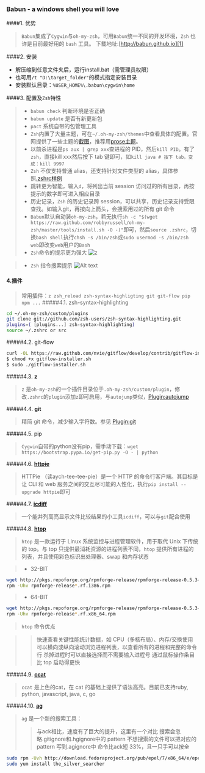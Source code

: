 ### Babun - a windows shell you will love


####1. 优势
>`Babun`集成了`Cygwin`与`oh-my-zsh`，可用`Babun`统一不同的开发环境，`Zsh` 也许是目前最好用的 `bash` 工具。
> 下载地址:[http://babun.github.io][1]

####2. 安装

- 解压缩到任意文件夹后，运行install.bat（需管理员权限）
- 也可用`/t "D:\target_folder"`的模式指定安装目录
- 安装默认目录：`%USER_HOME%\.babun\cygwin\home`

####3. 配置及`Zsh`特性
>- `babun check` 判断环境是否正确
>- `babun update` 是否有新更新包
>- `pact` 系统自带的包管理工具
>- `Zsh`内置了大量主题，可在`~/.oh-my-zsh/themes`中查看具体的配置。官网提供了一些主题的[截图][2]，推荐用[prose主题][3]。
>- 以前杀进程是`ps aux | grep xxx`查进程的 PID，然后`kill PID`。有了 `zsh`，直接kill xxx然后按下 tab 键即可，如`kill java # 按下 tab，变成：kill 9997`
>- `Zsh` 不仅支持普通 alias，还支持针对文件类型的 alias，具体参照[.zshrc样例][4]
>- 跳转更为智能，输入`d`，将列出当前 session 访问过的所有目录，再按提示的数字即可进入相应目录
>- 历史记录，`Zsh` 的历史记录跨 session，可以共享，历史记录支持受限查找。如输入git，再按向上箭头，会搜索用过的所有 git 命令
>- `Babun`默认自动装`oh-my-zsh`，若无执行`sh -c "$(wget https://raw.github.com/robbyrussell/oh-my-zsh/master/tools/install.sh -O -)"`即可，然后`source .zshrc`，切换`bash shell`执行`chsh -s /bin/zsh`或`sudo usermod -s /bin/zsh web`即改变`web`用户的`Bash`
>- `Zsh`命令的提示更为强大
![z](./1445587590775.png)

>- `Zsh` 指令搜索提示
![Alt text](./1445588106483.png)

#### 4.插件
> 常用插件：`z zsh_reload zsh-syntax-highligting git git-flow pip npm ...`
#####4.1. zsh-syntax-highlighting
```bash
cd ~/.oh-my-zsh/custom/plugins
git clone git://github.com/zsh-users/zsh-syntax-highlighting.git
plugins=( [plugins...] zsh-syntax-highlighting)
source ~/.zshrc or src
```
#####4.2. git-flow

```bash
curl -OL https://raw.github.com/nvie/gitflow/develop/contrib/gitflow-installer.sh
$ chmod +x gitflow-installer.sh
$ sudo ./gitflow-installer.sh
```
#####4.3. **z**
> `z` 是`oh-my-zsh`的一个插件目录位于`.oh-my-zsh/custom/plugin`，修改`.zshrc`的`plugin`添加`z`即可启用，与`autojump`类似，[Plugin:autojump][5]

#####4.4. **git**
>精简 git 命令，减少输入字符数。参见 [Plugin:git][6]

#####4.5. pip
>`Cygwin`自带的python没有pip，需手动下载：`wget https://bootstrap.pypa.io/get-pip.py -O - | python`

#####4.6. [**httpie**][7]
>HTTPie （读aych-tee-tee-pie）是一个 HTTP 的命令行客户端。其目标是让 CLI 和 web 服务之间的交互尽可能的人性化，执行`pip install --upgrade httpie`即可

#####4.7. [**icdiff**][8]
> 一个能并列高亮显示文件比较结果的小工具`icdiff`，可以与`git`配合使用

#####4.8. [**htop**][10]
>  `htop` 是一款运行于 Linux 系统监控与进程管理软件，用于取代 Unix 下传统的 top。与 top 只提供最消耗资源的进程列表不同，`htop` 提供所有进程的列表，并且使用彩色标识出处理器、swap 和内存状态

>  - 32-BIT
```bash
wget http://pkgs.repoforge.org/rpmforge-release/rpmforge-release-0.5.3-1.el6.rf.i686.rpm
rpm -Uhv rpmforge-release*.rf.i386.rpm
```
>  - 64-BIT
```bash
wget http://pkgs.repoforge.org/rpmforge-release/rpmforge-release-0.5.3-1.el6.rf.x86_64.rpm
rpm -Uhv rpmforge-release*.rf.x86_64.rpm
```
>`htop` 命令优点

>>快速查看关键性能统计数据，如 CPU（多核布局）、内存/交换使用
>>可以横向或纵向滚动浏览进程列表，以查看所有的进程和完整的命令行
>> 杀掉进程时可以直接选择而不需要输入进程号
>>通过鼠标操作条目
>> 比 top 启动得更快


#####4.9. [**ccat**][11]
>`ccat` 是上色的cat，在 cat 的基础上提供了语法高亮。目前已支持ruby, python, javascript, java, c, go

#####4.10. [**ag**][12]
>`ag` 是一个新的搜索工具：
>>与ack相比，速度有了巨大的提升，这里有一个对比
>> 搜索会忽略.gitignore和.hgignore中的 pattern
>> 不想搜索的文件可以把对应的 pattern 写到.agignore中
>> 命令比ack短 33%，且一只手可以按全
```bash
sudo rpm -Uvh http://download.fedoraproject.org/pub/epel/7/x86_64/e/epel-release-7-5.noarch.rpm
sudo yum install the_silver_searcher
```


  [1]: http://babun.github.io/
  [2]: https://github.com/robbyrussell/oh-my-zsh/wiki/themes
  [3]: https://github.com/wenzhucjy/my_files/blob/master/oh-my-zsh/prose.zsh-theme
  [4]: https://github.com/wenzhucjy/my_files/blob/master/oh-my-zsh/.zshrc
  [5]: https://github.com/wting/autojump
  [6]: https://github.com/robbyrussell/oh-my-zsh/wiki/Plugin:git
  [7]: https://github.com/jakubroztocil/httpie
  [8]: https://github.com/jeffkaufman/icdiff
  [9]: https://github.com/chrisallenlane/cheat
  [10]: http://hisham.hm/htop/
  [11]: https://github.com/jingweno/ccat
  [12]: https://github.com/ggreer/the_silver_searcher
